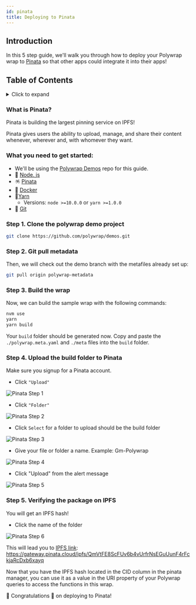 ```yaml
---
id: pinata
title: Deploying to Pinata
---
```


## **Introduction**

In this 5 step guide, we'll walk you through how to deploy your Polywrap wrap to [Pinata](https://www.pinata.cloud/) so that other apps could integrate it into their apps!

## **Table of Contents**
<details>
    <summary>Click to expand</summary>

  * [Introduction](#introduction)
  * [What you need to get started](#what-you-need-to-get-started)
  * [Step 1. Clone the polywrap demo project](#step-1-clone-the-polywrap-demo-project)
  * [Step 2. Pull the polywrap metadata](#step-2-git-pull-metadata)
  * [Step 3. Build the wrap ](#step-3-build-the-wrap)
  * [Step 4. Upload the build folder to Pinata](#step-4-upload-the-build-folder-to-pinata)
  * [Step 5. Verifying the package on IPFS ](#step-5-verifying-the-package-on-ipfs)


</details>

### What is Pinata?
Pinata is building the largest pinning service on IPFS!

Pinata gives users the ability to upload, manage, and share their content whenever, wherever and, with whomever they want.


### What you need to get started:
* We'll be using the [Polywrap Demos](https://github.com/polywrap/demos) repo for this guide. 
* 💚 [Node. js](https://nodejs.org/en/) 
* 🪅 [Pinata](https://www.pinata.cloud/)
* 🐳 [Docker](https://www.docker.com/)
* 🧶[Yarn](https://classic.yarnpkg.com/en/)
    * Versions:  `node >=10.0.0` or `yarn >=1.0.0`
* 🔸 [Git](https://git-scm.com/downloads)


### Step 1. Clone the polywrap demo project  

```bash
git clone https://github.com/polywrap/demos.git
```

### Step 2. Git pull metadata
Then, we will check out the demo branch with the metafiles already set up:

```bash
git pull origin polywrap-metadata
```

### Step 3. Build the wrap
Now, we can build the sample wrap with the following commands:

```bash
nvm use
yarn
yarn build
```

Your `build` folder should be generated now. Copy and paste the `./polywrap.meta.yaml` and `./meta` files into the `build` folder.

### Step 4.  **Upload the build folder to Pinata**

Make sure you signup for a Pinata account. 

* Click `"Upload"`

![Pinata Step 1](../../../../static/img/docs/tutorials/build-and-deploy-wasm-wraps/deployment/pinata/pinata-step-1.png)

* Click `"Folder"`

![Pinata Step 2](../../../../static/img/docs/tutorials/build-and-deploy-wasm-wraps/deployment/pinata/pinata-step-2.png)

* Click `Select`  for a folder to upload should be the build folder 

![Pinata Step 3](../../../../static/img/docs/tutorials/build-and-deploy-wasm-wraps/deployment/pinata/pinata-step-3.png)

* Give your file or folder a name.
Example: Gm-Polywrap

![Pinata Step 4](../../../../static/img/docs/tutorials/build-and-deploy-wasm-wraps/deployment/pinata/pinata-step-4.png)

* Click "Upload" from the alert message

![Pinata Step 5](../../../../static/img/docs/tutorials/build-and-deploy-wasm-wraps/deployment/pinata/pinata-step-5.png)


### Step 5.  **Verifying the package on IPFS**
You will get an IPFS hash!

* Click the name of the folder 

![Pinata Step 6](../../../../static/img/docs/tutorials/build-and-deploy-wasm-wraps/deployment/pinata/pinata-step-6.png)

This will lead you to [IPFS link](https://gateway.pinata.cloud/ipfs/QmVtFE8ScFUv6b4vUrfrNsEGuUunF4rFckjaRcDxb6xayq): 
https://gateway.pinata.cloud/ipfs/QmVtFE8ScFUv6b4vUrfrNsEGuUunF4rFckjaRcDxb6xayq

Now that you have the IPFS hash located in the CID column in the pinata manager, you can use it as a value in the URI property of your Polywrap queries to access the functions in this wrap. 

 🎉 Congratulations 🎉 on deploying to Pinata!  